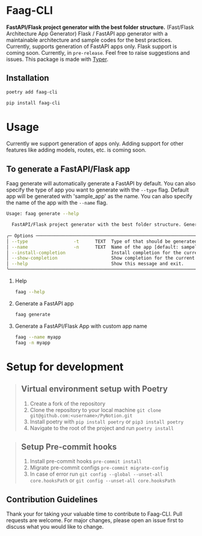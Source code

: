 # Faag-CLI

**FastAPI/Flask project generator with the best folder structure.** (Fast/Flask Architecture App Generator)
Flask / FastAPI app generator with a maintainable architecture and sample codes for the best practices.
Currently, supports generation of FastAPI apps only. Flask support is coming soon. Currently, in `pre-release`. Feel
free
to raise suggestions and issues. This package is made with [Typer](https://typer.tiangolo.com/).

## Installation

```bash
poetry add faag-cli
```

```bash
pip install faag-cli
```

# Usage

Currently we support generation of apps only. Adding support for other features like adding models, routes, etc. is
coming soon.

## To generate a FastAPI/Flask app

Faag generate will automatically generate a FastAPI by default. You can also specify the type of app you want to
generate with the `--type` flag. Default app will be generated with 'sample_app' as the name. You can also specify the
name of the app with the `--name` flag.

```bash
Usage: faag generate --help

  FastAPI/Flask project generator with the best folder structure. Generate a new FastAPI/Flask project
 
╭─ Options ───────────────────────────────────────────────────────────────────────────────────────────────────────────────────────────────────────────────────────╮
│ --type                 -t      TEXT  Type of that should be generated. Default type is fast_api. Valid Options are: [fast_api, flask] [default: fast_api        |
│ --name                 -n      TEXT  Name of the app [default: sampel_app]                                                                                      |
│ --install-completion                 Install completion for the current shell.                                                                                  |
│ --show-completion                    Show completion for the current shell, to copy it or customize the installation.                                           |
│ --help                               Show this message and exit.                                                                                                |
╰─────────────────────────────────────────────────────────────────────────────────────────────────────────────────────────────────────────────────────────────────╯
```

1. Help
    ```bash
    faag --help
    ```

2. Generate a FastAPI app 
    ```bash
   faag generate
    ```

3. Generate a FastAPI/Flask App with custom app name
    ```bash
   faag --name myapp
   faag -n myapp
    ```

# Setup for development

> ## Virtual environment setup with Poetry
> 1. Create a fork of the repository
> 2. Clone the repository to your local machine
     `git clone git@github.com:<username>/PyNotion.git`
> 3. Install poetry with `pip install poetry` or `pip3 install poetry`
> 4. Navigate to the root of the project and run `poetry install`

> ## Setup Pre-commit hooks
> 1. Install pre-commit hooks `pre-commit install`
> 2. Migrate pre-commit configs `pre-commit migrate-config`
> 3. In case of error run `git config --global --unset-all core.hooksPath` or `git config --unset-all core.hooksPath`

## Contribution Guidelines

Thank your for taking your valuable time to contribute to Faag-CLI.
Pull requests are welcome. For major changes, please open an issue
first to discuss what you would like to change.
